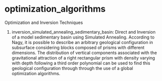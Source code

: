 # optimization_algorithms
 Optimization and Inversion Techniques

1. inversion_simulated_annealing_sedimentary_basin: Direct and Inversion of a model sedimentary basin using Simulated Annealing. According to Nagy, it is possible to describe an arbitrary geological configuration in subsurface considering blocks composed of prisms with different dimensions. The distribution of vertical components associated with the gravitational attraction of a right rectangular prism with density varying with depth following a third order polynomial can be used to find this geological configuration through through the use of a global optimization algorithms.

